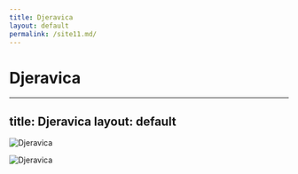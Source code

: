 ```yaml
---
title: Djeravica
layout: default
permalink: /site11.md/
---
```

Djeravica
=========================================================================
---
title: Djeravica
layout: default
---

![Djeravica](https://i.redd.it/cd31ma1xy5211.jpg)

![Djeravica](http://rugala.pl/static/photos/2012/11/djeravica-schemat-drog-1.jpg)